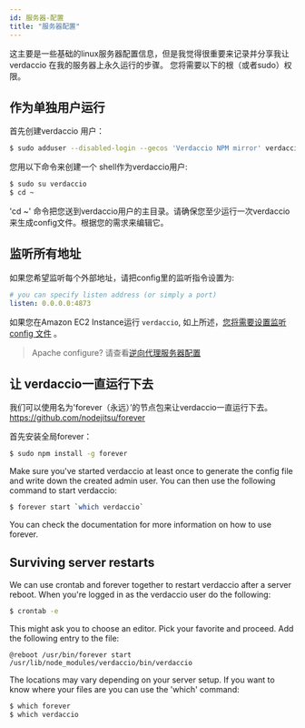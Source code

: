 ```yaml
---
id: 服务器-配置
title: "服务器配置"
---
```

这主要是一些基础的linux服务器配置信息，但是我觉得很重要来记录并分享我让verdaccio 在我的服务器上永久运行的步骤。 您将需要以下的根（或者sudo）权限。

## 作为单独用户运行

首先创建verdaccio 用户：

```bash
$ sudo adduser --disabled-login --gecos 'Verdaccio NPM mirror' verdaccio
```

您用以下命令来创建一个 shell作为verdaccio用户:

```bash
$ sudo su verdaccio
$ cd ~
```

'cd ~' 命令把您送到verdaccio用户的主目录。请确保您至少运行一次verdaccio来生成config文件。根据您的需求来编辑它。

## 监听所有地址

如果您希望监听每个外部地址，请把config里的监听指令设置为:

```yaml
# you can specify listen address (or simply a port)
listen: 0.0.0.0:4873
```

如果您在Amazon EC2 Instance运行 `verdaccio`, 如上所述，[您将需要设置监听config 文件](https://github.com/verdaccio/verdaccio/issues/314#issuecomment-327852203) 。

> Apache configure? 请查看[逆向代理服务器配置](reverse-proxy.md)

## 让 verdaccio一直运行下去

我们可以使用名为'forever（永远）’的节点包来让verdaccio一直运行下去。 https://github.com/nodejitsu/forever

首先安装全局forever：

```bash
$ sudo npm install -g forever
```

Make sure you've started verdaccio at least once to generate the config file and write down the created admin user. You can then use the following command to start verdaccio:

```bash
$ forever start `which verdaccio`
```

You can check the documentation for more information on how to use forever.

## Surviving server restarts

We can use crontab and forever together to restart verdaccio after a server reboot. When you're logged in as the verdaccio user do the following:

```bash
$ crontab -e
```

This might ask you to choose an editor. Pick your favorite and proceed. Add the following entry to the file:

    @reboot /usr/bin/forever start /usr/lib/node_modules/verdaccio/bin/verdaccio
    

The locations may vary depending on your server setup. If you want to know where your files are you can use the 'which' command:

```bash
$ which forever
$ which verdaccio
```